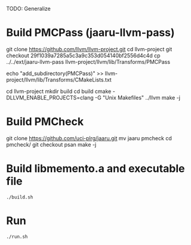 
TODO: Generalize

# Build PMCPass (jaaru-llvm-pass)

git clone https://github.com/llvm/llvm-project.git
cd llvm-project
git checkout 29f1039a7285a5c3a9c353d054140bf2556d4c4d <!-- (HEAD, tag: llvmorg-14.0.4) !-->
cp ../../ext/jaaru-llvm-pass llvm-project/llvm/lib/Transforms/PMCPass

echo "add_subdirectory(PMCPass)" >> llvm-project/llvm/lib/Transforms/CMakeLists.txt

cd llvm-project
mkdir build
cd build
cmake -DLLVM_ENABLE_PROJECTS=clang -G "Unix Makefiles" ../llvm
make -j

# Build PMCheck

git clone https://github.com/uci-plrg/jaaru.git
mv jaaru pmcheck
cd pmcheck/
git checkout psan
make -j
<!-- # Setting LLVMDIR and JAARUDIR in wrapper scripts
sed -i 's/LLVMDIR=.*/LLVMDIR=~\/llvm-project\//g' Test/gcc
sed -i 's/JAARUDIR=.*/JAARUDIR=~\/pmcheck\/bin\//g' Test/gcc
sed -i 's/LLVMDIR=.*/LLVMDIR=~\/llvm-project\//g' Test/g++
sed -i 's/JAARUDIR=.*/JAARUDIR=~\/pmcheck\/bin\//g' Test/g++
# Building test cases
make test -->

# Build libmemento.a and executable file

```
./build.sh
```

# Run

```
./run.sh
```
